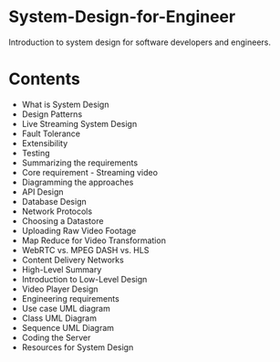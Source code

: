 # System-Design-for-Engineer
Introduction to system design for software developers and engineers.

# Contents

- What is System Design
- Design Patterns
- Live Streaming System Design
- Fault Tolerance
- Extensibility
- Testing
- Summarizing the requirements
- Core requirement - Streaming video
- Diagramming the approaches
- API Design
- Database Design
- Network Protocols
- Choosing a Datastore
- Uploading Raw Video Footage
- Map Reduce for Video Transformation
- WebRTC vs. MPEG DASH vs. HLS
- Content Delivery Networks
- High-Level Summary
- Introduction to Low-Level Design
- Video Player Design
- Engineering requirements
- Use case UML diagram
- Class UML Diagram
- Sequence UML Diagram
- Coding the Server
- Resources for System Design

